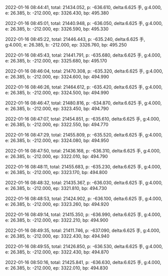 2022-01-16 08:44:41, total: 21434.052, p: -636.610, delta:6.625 手, g:4.000, e: 26.385, b: -212.000, ep: 3326.430, bp: 495.380

2022-01-16 08:45:01, total: 21440.948, p: -636.050, delta:6.625 手, g:4.000, e: 26.385, b: -212.000, ep: 3326.590, bp: 495.330

2022-01-16 08:45:22, total: 21446.443, p: -635.240, delta:6.625 手, g:4.000, e: 26.385, b: -212.000, ep: 3326.760, bp: 495.250

2022-01-16 08:45:43, total: 21441.791, p: -635.680, delta:6.625 手, g:4.000, e: 26.385, b: -212.000, ep: 3325.680, bp: 495.170

2022-01-16 08:46:04, total: 21470.308, p: -635.320, delta:6.625 手, g:4.000, e: 26.385, b: -212.000, ep: 3324.600, bp: 494.990

2022-01-16 08:46:26, total: 21464.612, p: -635.420, delta:6.625 手, g:4.000, e: 26.385, b: -212.000, ep: 3324.500, bp: 494.990

2022-01-16 08:46:47, total: 21480.816, p: -634.870, delta:6.625 手, g:4.000, e: 26.385, b: -212.000, ep: 3323.450, bp: 494.790

2022-01-16 08:47:07, total: 21454.851, p: -635.610, delta:6.625 手, g:4.000, e: 26.385, b: -212.000, ep: 3322.550, bp: 494.770

2022-01-16 08:47:29, total: 21455.809, p: -635.520, delta:6.625 手, g:4.000, e: 26.385, b: -212.000, ep: 3324.080, bp: 494.950

2022-01-16 08:47:50, total: 21436.168, p: -636.310, delta:6.625 手, g:4.000, e: 26.385, b: -212.000, ep: 3322.010, bp: 494.790

2022-01-16 08:48:11, total: 21455.683, p: -635.230, delta:6.625 手, g:4.000, e: 26.385, b: -212.000, ep: 3323.170, bp: 494.800

2022-01-16 08:48:32, total: 21435.367, p: -636.030, delta:6.625 手, g:4.000, e: 26.385, b: -212.000, ep: 3321.810, bp: 494.730

2022-01-16 08:48:53, total: 21424.902, p: -636.100, delta:6.625 手, g:4.000, e: 26.385, b: -212.000, ep: 3323.260, bp: 494.920

2022-01-16 08:49:14, total: 21415.350, p: -636.990, delta:6.625 手, g:4.000, e: 26.385, b: -212.000, ep: 3322.210, bp: 494.900

2022-01-16 08:49:35, total: 21411.746, p: -637.090, delta:6.625 手, g:4.000, e: 26.385, b: -212.000, ep: 3322.430, bp: 494.940

2022-01-16 08:49:55, total: 21426.850, p: -636.530, delta:6.625 手, g:4.000, e: 26.385, b: -212.000, ep: 3322.430, bp: 494.870

2022-01-16 08:50:16, total: 21425.841, p: -636.630, delta:6.625 手, g:4.000, e: 26.385, b: -212.000, ep: 3322.010, bp: 494.830